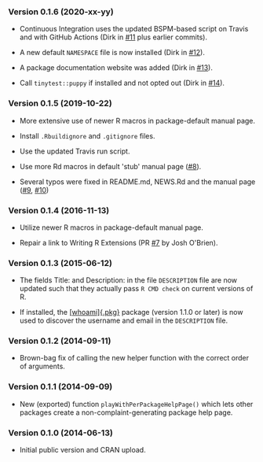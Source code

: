 ### Version 0.1.6 (2020-xx-yy)

-   Continuous Integration uses the updated BSPM-based script on Travis
    and with GitHub Actions (Dirk in
    [\#11](https://github.com/eddelbuettel/pkgkitten/pull/11) plus
    earlier commits).

-   A new default `NAMESPACE` file is now installed (Dirk in
    [\#12](https://github.com/eddelbuettel/pkgkitten/pull/12)).

-   A package documentation website was added (Dirk in
    [\#13](https://github.com/eddelbuettel/pkgkitten/pull/13)).

-   Call `tinytest::puppy` if installed and not opted out (Dirk in
    [\#14](https://github.com/eddelbuettel/pkgkitten/pull/14)).

### Version 0.1.5 (2019-10-22)

-   More extensive use of newer R macros in package-default manual page.

-   Install `.Rbuildignore` and `.gitignore` files.

-   Use the updated Travis run script.

-   Use more Rd macros in default \'stub\' manual page
    ([\#8](https://github.com/eddelbuettel/pkgkitten/pull/8)).

-   Several typos were fixed in README.md, NEWS.Rd and the manual page
    ([\#9](https://github.com/eddelbuettel/pkgkitten/pull/9),
    [\#10](https://github.com/eddelbuettel/pkgkitten/pull/10))

### Version 0.1.4 (2016-11-13)

-   Utilize newer R macros in package-default manual page.

-   Repair a link to Writing R Extensions (PR
    [\#7](https://github.com/eddelbuettel/pkgkitten/pull/7) by Josh
    O\'Brien).

### Version 0.1.3 (2015-06-12)

-   The fields Title: and Description: in the file `DESCRIPTION` file
    are now updated such that they actually pass `R CMD check` on
    current versions of R.

-   If installed, the
    [[whoami]{.pkg}](https://CRAN.R-project.org/package=whoami) package
    (version 1.1.0 or later) is now used to discover the username and
    email in the `DESCRIPTION` file.

### Version 0.1.2 (2014-09-11)

-   Brown-bag fix of calling the new helper function with the correct
    order of arguments.

### Version 0.1.1 (2014-09-09)

-   New (exported) function `playWithPerPackageHelpPage()` which lets
    other packages create a non-complaint-generating package help page.

### Version 0.1.0 (2014-06-13)

-   Initial public version and CRAN upload.

